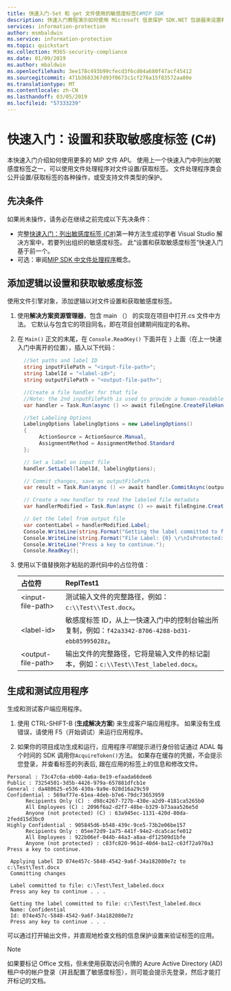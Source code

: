 ```yaml
---
title: 快速入门-Set 和 get 文件使用的敏感度标签C#MIP SDK
description: 快速入门教程演示如何使用 Microsoft 信息保护 SDK.NET 包装器来设置和获取文件的敏感度标签。
services: information-protection
author: msmbaldwin
ms.service: information-protection
ms.topic: quickstart
ms.collection: M365-security-compliance
ms.date: 01/09/2019
ms.author: mbaldwin
ms.openlocfilehash: 3ee178c493b99cfecd3f6cd04a680f47acf45412
ms.sourcegitcommit: 471b3683367d93f0673c1cf276a15f83572aa80e
ms.translationtype: MT
ms.contentlocale: zh-CN
ms.lasthandoff: 03/05/2019
ms.locfileid: "57333239"
---
```

# <a name="quickstart-set-and-get-a-sensitivity-label-c"></a>快速入门：设置和获取敏感度标签 (C#)

本快速入门介绍如何使用更多的 MIP 文件 API。 使用上一个快速入门中列出的敏感度标签之一，可以使用文件处理程序对文件设置/获取标签。 文件处理程序类会公开设置/获取标签的各种操作，或受支持文件类型的保护。

## <a name="prerequisites"></a>先决条件

如果尚未操作，请务必在继续之前完成以下先决条件：

- 完整[快速入门：列出敏感度标签 (C#)](quick-file-list-labels-csharp.md)第一种方法生成初学者 Visual Studio 解决方案中，若要列出组织的敏感度标签。 此“设置和获取敏感度标签”快速入门基于前一个。
- 可选：审阅[MIP SDK 中文件处理程序](concept-handler-file-cpp.md)概念。

## <a name="add-logic-to-set-and-get-a-sensitivity-label"></a>添加逻辑以设置和获取敏感度标签

使用文件引擎对象，添加逻辑以对文件设置和获取敏感度标签。 

1. 使用**解决方案资源管理器**，包含 main （） 的实现在项目中打开.cs 文件中方法。 它默认与包含它的项目同名，即在项目创建期间指定的名称。 

2. 在 `Main()` 正文的末尾，在 `Console.ReadKey()` 下面并在 `}` 上面（在上一快速入门中离开的位置），插入以下代码：

   ```csharp
     //Set paths and label ID
     string inputFilePath = "<input-file-path>";
     string labelId = "<label-id>";
     string outputFilePath = "<output-file-path>";

     //Create a file handler for that file
     //Note: the 2nd inputFilePath is used to provide a human-readable content identifier for admin auditing. 
     var handler = Task.Run(async () => await fileEngine.CreateFileHandlerAsync(inputFilePath, inputFilePath, ContentState.Rest, true)).Result;

     //Set Labeling Options
     LabelingOptions labelingOptions = new LabelingOptions()
     {
          ActionSource = ActionSource.Manual,
          AssignmentMethod = AssignmentMethod.Standard
     };

     // Set a label on input file
     handler.SetLabel(labelId, labelingOptions);

     // Commit changes, save as outputFilePath
     var result = Task.Run(async () => await handler.CommitAsync(outputFilePath)).Result;

     // Create a new handler to read the labeled file metadata
     var handlerModified = Task.Run(async () => await fileEngine.CreateFileHandlerAsync(outputFilePath, outputFilePath, ContentState.Rest, true)).Result;

     // Get the label from output file
     var contentLabel = handlerModified.Label;
     Console.WriteLine(string.Format("Getting the label committed to file: {0}", outputFilePath));
     Console.WriteLine(string.Format("File Label: {0} \r\nIsProtected: {1}", contentLabel.Label, contentLabel.IsProtectionAppliedFromLabel.ToString()));
     Console.WriteLine("Press a key to continue.");
     Console.ReadKey();
   ```

3. 使用以下值替换刚才粘贴的源代码中的占位符值：

   | 占位符 | ReplTest1 |
   |:----------- |:----- |
   | \<input-file-path\> | 测试输入文件的完整路径，例如：`c:\\Test\\Test.docx`。 |
   | \<label-id\> | 敏感度标签 ID，从上一快速入门中的控制台输出所复制，例如：`f42a3342-8706-4288-bd31-ebb85995028z`。 |
   | \<output-file-path\> | 输出文件的完整路径，它将是输入文件的标记副本，例如：`c:\\Test\\Test_labeled.docx`。 |

## <a name="build-and-test-the-application"></a>生成和测试应用程序

生成和测试客户端应用程序。 

1. 使用 CTRL-SHIFT-B (**生成解决方案**) 来生成客户端应用程序。 如果没有生成错误，请使用 F5（开始调试）来运行应用程序。

2. 如果你的项目成功生成和运行，应用程序*可能*提示进行身份验证通过 ADAL 每个时间的 SDK 调用你`AcquireToken()`方法。 如果存在缓存的凭据，不会提示您登录，并查看标签的列表后, 跟在应用的标签上的信息和修改文件。

  ```console   
  Personal : 73c47c6a-eb00-4a6a-8e19-efaada66dee6
  Public : 73254501-3d5b-4426-979a-657881dfcb1e
  General : da480625-e536-430a-9a9e-028d16a29c59
  Confidential : 569af77e-61ea-4deb-b7e6-79dc73653959
        Recipients Only (C) : d98c4267-727b-430e-a2d9-4181ca5265b0
        All Employees (C) : 2096f6a2-d2f7-48be-b329-b73aaa526e5d
        Anyone (not protected) (C) : 63a945ec-1131-420d-80da-2fedd15d3bc0
  Highly Confidential : 905845d6-b548-439c-9ce5-73b2e06be157
        Recipients Only : 05ee72d9-1a75-441f-94e2-dca5cacfe012
        All Employees : 922b06ef-044b-44a3-a8aa-df12509d1bfe
        Anyone (not protected) : c83fc820-961d-40d4-ba12-c63f72a970a3
  Press a key to continue.

   Applying Label ID 074e457c-5848-4542-9a6f-34a182080e7z to c:\Test\Test.docx
   Committing changes
   
   Label committed to file: c:\Test\Test_labeled.docx
   Press any key to continue . . .
  
   Getting the label committed to file: c:\Test\Test_labeled.docx
   Name: Confidential
   Id: 074e457c-5848-4542-9a6f-34a182080e7z
   Press any key to continue . . .
   ```

可以通过打开输出文件，并直观地检查文档的信息保护设置来验证标签的应用。

> [!NOTE]
> 如果要标记 Office 文档，但未使用获取访问令牌的 Azure Active Directory (AD) 租户中的帐户登录（并且配置了敏感度标签），则可能会提示先登录，然后才能打开标记的文档。 
